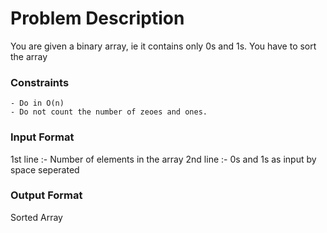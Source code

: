 # Problem Description

You are given a binary array, ie it contains only 0s and 1s. You have to sort the array

### Constraints

    - Do in O(n)
    - Do not count the number of zeoes and ones.

### Input Format

1st line :- Number of elements in the array
2nd line :- 0s and 1s as input by space seperated

### Output Format

Sorted Array
